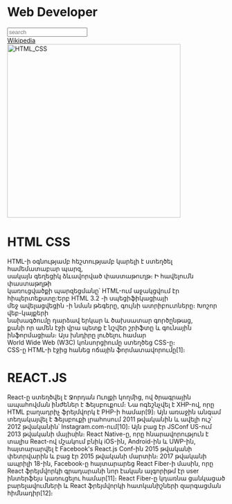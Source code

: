 <!DOCTYPE html>
<html lang="en">
<head>
    <script defer src="./js/script.js"></script>
    <link rel="stylesheet" href="./css/style.css">
    <meta charset="UTF-8">
    <meta name="viewport" content="width=device-width, initial-scale=1.0">
    <title>Wikipedia Web</title>
</head>
<body>
    
<div class = "Box">
     <div class="Logo">
         <h1>Web <span>Developer</span></h1>
     </div>
     <div class="Search">
         <input type="search" placeholder="search">
     </div>
     <div class="Wikipedia">
         <a href="./Wikipedia/Wikipedia.html">Wikipedia</a>
     </div>
</div>
<div class="MainImage"></div>
    <Main>
        <div class="info">
            <img src="./img/HTML.NEW" alt="HTML_CSS" width="400px">
            <h1>HTML CSS</h1>
            <p>HTML-ի օգնությամբ հեշտությամբ կարելի է ստեղծել համեմատաբար պարզ, <br> սակայն գեղեցիկ ձևավորված փաստաթուղթ։ Ի հավելումն փաստաթղթի <br> կառուցվածքի պարզեցմանը՝ HTML-ում աջակցվում էր հիպերտեքստը:Երբ HTML 3.2 -ի սպեցիֆիկացիայի <br> մեջ ավելացվեցին -ի նման թեգերը, գույնի ատրիբուտները։ Խոշոր վեբ-կայքերի <br> նախագծումը դարձավ երկար և ծախսատար գործընթաց, <br> քանի որ ամեն էջի վրա պետք է նշվեր շրիֆտը և գունային ինֆորմացիան։ Այս խնդիրը լուծելու համար <br> World Wide Web (W3C) կոնսորցիումը ստեղծեց CSS-ը։ <br> CSS-ը HTML-ի էջից հանեց ոճային ֆորմատավորումը[1]։</p>
        </div>
        <div class="info1">
            <h1>REACT.JS</h1>
            <p>React-ը ստեղծվել է Ջորդան Ուոլքի կողմից, ով ծրագրային ապահովման ինժեներ է Ֆեյսբուքում։ Նա ոգեշնչվել է XHP-ով, որը HTML բաղադրիչ ֆրեյմվորկ է PHP-ի համար[9]։ Այն առաջին անգամ տեղակայվել է Ֆեյսբուքի լրահոսում 2011 թվականին և ավելի ուշ՝ 2012 թվականին՝ Instagram.com-ում[10]։ Այն բաց էր JSConf US-ում 2013 թվականի մայիսին։ React Native-ը, որը հնարավորություն է տալիս React-ով մշակում բնիկ iOS-ին, Android-ին և UWP-ին, հայտարարվել է Facebook's React.js Conf-ին 2015 թվականի փետրվարին և բաց էր 2015 թվականի մարտին։ 2017 թվականի ապրիլի 18-ին, Facebook-ը հայտարարեց React Fiber-ի մասին, որը React ֆրեյմվորկի գրադարանի նոր էական ալգորիթմ էր user ինտերֆեյս կառուցելու համար[11]։ React Fiber-ը կդառնա ցանկացած բարելավումների և React ֆրեյմվորկի հատկանիշների զարգացման հիմնադիր[12]։</p>
        </div>
    </Main>
    
</body>
</html>
